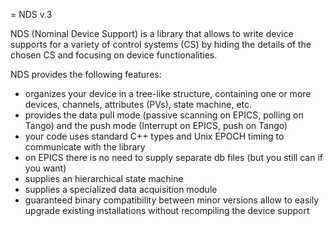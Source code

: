 = NDS v.3

NDS (Nominal Device Support) is a library that allows to write device supports for a variety of 
 control systems (CS) by hiding the details of the chosen CS and focusing on device functionalities.

NDS provides the following features:

- organizes your device in a tree-like structure, containing one or 
  more devices, channels, attributes (PVs), state machine, etc.
- provides the data pull mode (passive scanning on EPICS, polling on Tango) and the push mode (Interrupt
  on EPICS, push on Tango)
- your code uses standard C++ types and Unix EPOCH timing to communicate with the library
- on EPICS there is no need to supply separate db files (but you still can if you want)
- supplies an hierarchical state machine
- supplies a specialized data acquisition module
- guaranteed binary compatibility between minor versions allow to easily upgrade existing installations
  without recompiling the device support




